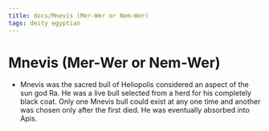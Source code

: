 ```yaml
---
title: docs/Mnevis (Mer-Wer or Nem-Wer)
tags: deity egyptian
---
```


# Mnevis (Mer-Wer or Nem-Wer)
- Mnevis was the sacred bull of Heliopolis considered an aspect of the sun god Ra. He was a live bull selected from a herd for his completely black coat. Only one Mnevis bull could exist at any one time and another was chosen only after the first died. He was eventually absorbed into Apis.